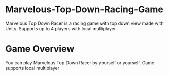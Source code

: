 # Marvelous-Top-Down-Racing-Game
Marvelous Top Down Racer is a racing game with top down view made with Unity. Supports up to 4 players with local multiplayer.
# Game Overview
You can play Marvelous Top Down Racer by yourself or yourself. Game supports local multiplayer
